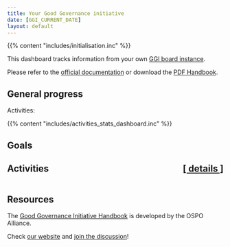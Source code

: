 ```yaml
---
title: Your Good Governance initiative
date: [GGI_CURRENT_DATE]
layout: default
---
```


{{% content "includes/initialisation.inc" %}}

This dashboard tracks information from your own [GGI board instance]([GGI_ACTIVITIES_URL]).

Please refer to the [official documentation](https://ospo.zone/ggi) or download the [PDF Handbook](https://ospo.zone/docs/ggi_handbook_v1.1.pdf).

## General progress

<div class="w3-row">
  <div class="w3-half w3-container">
<p>Activities:</p>
{{% content "includes/activities_stats_dashboard.inc" %}}
  </div>
  <div class="w3-half w3-container">
<canvas id="allActivities" style="width:100%;max-width:400px"></canvas>
<script>
data = {
  labels: [
    'Not Started',
    'In Progress',
    'Done'
  ],
  datasets: [{
    label: 'My activities',
    data: {{% content "includes/ggi_data_all_activities.inc" %}},
    backgroundColor: [
      'rgb(255, 99, 132)',
      'rgb(54, 162, 235)',
      'rgb(255, 205, 86)'
    ],
    hoverOffset: 4
  }]
};
new Chart("allActivities", {
  type: "doughnut",
  data: data
});
</script>
  </div>
</div> 

## Goals

<canvas id="myGoals" style="width:100%;max-width:700px"></canvas>
<script>
labels = ['Usage', 'Trust', 'Culture', 'Engagement', 'Strategy'];
data = {
  labels: labels,
  datasets: [
    {
      label: 'Done',
      data: {{% content "includes/ggi_data_goals_done.inc" %}},
      backgroundColor: 'rgb(255, 205, 86)',
    },
    {
      label: 'In Progress',
      data: {{% content "includes/ggi_data_goals_in_progress.inc" %}},
      backgroundColor: 'rgb(54, 162, 235)',
    },
    {
      label: 'Not Started',
       data: {{% content "includes/ggi_data_goals_not_started.inc" %}},
      backgroundColor: 'rgb(255, 99, 132)',
    },
  ]
};
new Chart("myGoals", {
    type: 'bar',
    data: data,
    responsive: true,
    options: {
      scales: {
        xAxes: [{
	  stacked: true,
	}],
        yAxes: [{
          beginAtZero: true,
	  stacked: true
	}]
      }
    }
  }
);

</script>


## Activities <a href='current_activities' class='w3-text-grey' style="float:right">[ details ]</a> 

<script>
var dataSet = {{% jscontent "includes/activities.js.inc" %}}

$(document).ready(function () {
    $('#activities').DataTable({
        data: dataSet,
        order: [[1, 'asc']],
        columns: [
            { title: 'ID' },
            { title: 'Status' },
            { title: 'Title' },
            { title: 'Tasks',
                render: function (data, type, row, meta) {
                    return type === 'display' ?
                        row[3] + '/' + row[4] : "";
                },
            },
            { 
                title: 'Completion',
                render: function (data, type, row, meta) {
                    let completion = "0%";
                    let done = row[3];
                    let total = row[4];
                    if (total > 0){
                        completion = Math.round(done/total*100);
                    }
                    if (type === 'display'){
                        if (completion > 0){
                            return '<div class="w3-light-grey w3-round"><div class="w3-container w3-blue w3-round" style="width:' + completion + '%">' + completion + '%</div></div><br/>';
                        }
                        else{
                            return '<div class="w3-light-grey w3-round">0%</div><br/>';
                        }
                    }
                    else{
                        return data;
                    }
                },
            }
        ],
    });
});
</script>
<table id="activities" class="display" width="100%"></table>

## Resources

The [Good Governance Initiative Handbook](https://ospo.zone/ggi) is developed by the OSPO Alliance. 

Check [our website](https://ospo.zone) and [join the discussion](https://accounts.eclipse.org/mailing-list/ospo.zone)!